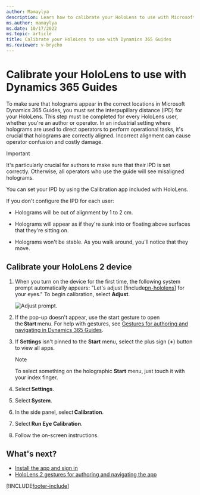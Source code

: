 ```yaml
---
author: Mamaylya
description: Learn how to calibrate your HoloLens to use with Microsoft Dynamics 365 Guides.
ms.author: mamaylya
ms.date: 10/17/2022
ms.topic: article
title: Calibrate your HoloLens to use with Dynamics 365 Guides
ms.reviewer: v-brycho
---
```


# Calibrate your HoloLens to use with Dynamics 365 Guides

To make sure that holograms appear in the correct locations in Microsoft Dynamics 365 Guides, you must set the interpupillary distance (IPD) for your HoloLens. This step must be completed for every HoloLens user, whether you're an author or operator. In an industrial setting where holograms are used to direct operators to perform operational tasks, it's crucial that holograms are correctly aligned. Incorrect alignment can cause operator confusion and costly damage. 

> [!IMPORTANT]
> It's particularly crucial for authors to make sure that their IPD is set correctly. Otherwise, all operators who use the guide will see misaligned holograms.

You can set your IPD by using the Calibration app included with HoloLens. 

If you don't configure the IPD for each user:

- Holograms will be out of alignment by 1 to 2 cm.

- Holograms will appear as if they're sunk into or floating above surfaces that they're sitting on.

- Holograms won't be stable. As you walk around, you'll notice that they move.

## Calibrate your HoloLens 2 device

1. When you turn on the device for the first time, the following system prompt automatically appears: "Let's adjust [!include[pn-hololens](../includes/pn-hololens.md)] for your eyes." To begin calibration, select **Adjust**.

    ![Adjust prompt.](media/adjust-prompt-HL2-calibration.png "Adjust prompt")

2. If the pop-up doesn't appear, use the start gesture to open the **Start** menu. For help with gestures, see [Gestures for authoring and navigating in Dynamics 365 Guides](authoring-gestures-HL2.md).

3. If **Settings** isn't pinned to the **Start** menu, select the plus sign (**+**) button to view all apps.

    > [!NOTE]
    > To select something on the holographic **Start** menu, just touch it with your index finger.

4. Select **Settings**.

5. Select **System**.

6. In the side panel, select **Calibration**.

7. Select **Run Eye Calibration**.

8. Follow the on-screen instructions.

## What's next?

- [Install the app and sign in](hololens-app-install-sign-in.md)
- [HoloLens 2 gestures for authoring and navigating the app](authoring-gestures-HL2.md)

[!INCLUDE[footer-include](../includes/footer-banner.md)]
